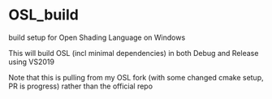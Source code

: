 # OSL_build
build setup for Open Shading Language on Windows

This will build OSL (incl minimal dependencies) in both Debug and Release using VS2019

Note that this is pulling from my OSL fork (with some changed cmake setup, PR is progress) rather than the official repo
